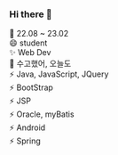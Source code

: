 ### Hi there 👋

🌱 22.08 ~ 23.02 <br>
😄 student <br>
✨ Web Dev <br>
💬 수고했어, 오늘도 <br>
⚡ Java, JavaScript, JQuery <br>
⚡ BootStrap <br>
⚡ JSP <br>
⚡ Oracle, myBatis <br>
⚡ Android <br>
⚡ Spring <br>
